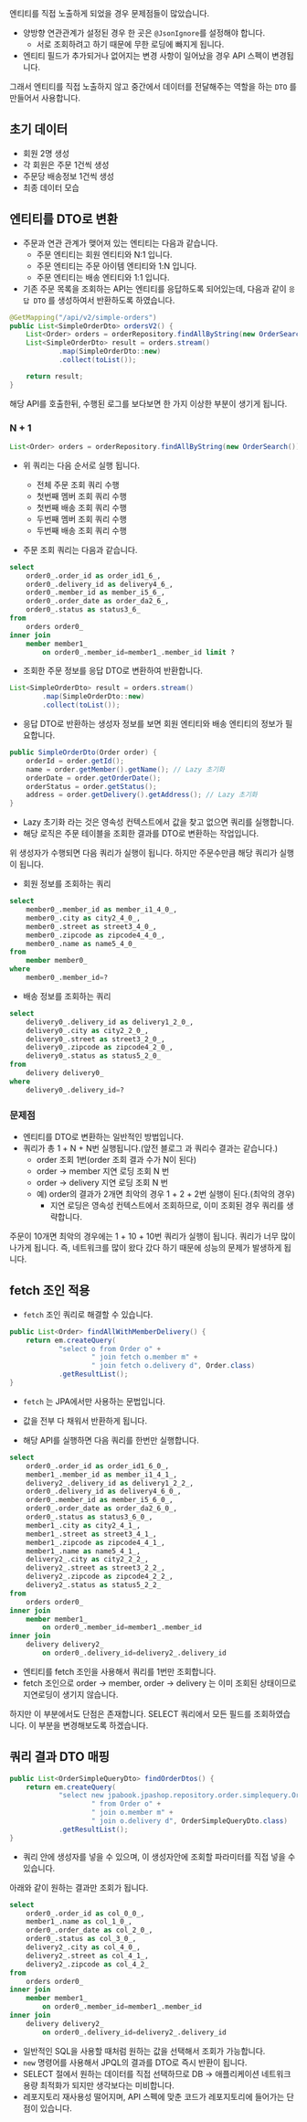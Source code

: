 엔티티를 직접 노출하게 되었을 경우 문제점들이 많았습니다.
  - 양방향 연관관계가 설정된 경우 한 곳은 `@JsonIgnore`를 설정해야 합니다.
    - 서로 조회하려고 하기 때문에 무한 로딩에 빠지게 됩니다.
  - 엔티티 필드가 추가되거나 없어지는 변경 사항이 일어났을 경우 API 스펙이 변경됩니다.

그래서 엔티티를 직접 노출하지 않고 중간에서 데이터를 전달해주는 역할을 하는 `DTO` 를 만들어서 사용합니다.

## 초기 데이터

- 회원 2명 생성
- 각 회원은 주문 1건씩 생성
- 주문당 배송정보 1건씩 생성
- 최종 데이터 모습

## 엔티티를 DTO로 변환

- 주문과 연관 관계가 맺어져 있는 엔티티는 다음과 같습니다.
  - 주문 엔티티는 회원 엔티티와 N:1 입니다.
  - 주문 엔티티는 주문 아이템 엔티티와 1:N 입니다.
  - 주문 엔티티는 배송 엔티티와 1:1 입니다.
- 기존 주문 목록을 조회하는 API는 엔티티를 응답하도록 되어있는데, 다음과 같이 `응답 DTO` 를 생성하여서 반환하도록 하였습니다.

```java
@GetMapping("/api/v2/simple-orders")
public List<SimpleOrderDto> ordersV2() {
    List<Order> orders = orderRepository.findAllByString(new OrderSearch());
    List<SimpleOrderDto> result = orders.stream()
            .map(SimpleOrderDto::new)
            .collect(toList());

    return result;
}
```

해당 API를 호출한뒤, 수행된 로그를 보다보면 한 가지 이상한 부분이 생기게 됩니다.

### N + 1

```java
List<Order> orders = orderRepository.findAllByString(new OrderSearch());
```
  - 위 쿼리는 다음 순서로 실행 됩니다.
    - 전체 주문 조회 쿼리 수행
    - 첫번째 멤버 조회 쿼리 수행
    - 첫번째 배송 조회 쿼리 수행
    - 두번째 멤버 조회 쿼리 수행
    - 두번째 배송 조회 쿼리 수행

- 주문 조회 쿼리는 다음과 같습니다.

```sql
select
    order0_.order_id as order_id1_6_,
    order0_.delivery_id as delivery4_6_,
    order0_.member_id as member_i5_6_,
    order0_.order_date as order_da2_6_,
    order0_.status as status3_6_
from
    orders order0_
inner join
    member member1_
        on order0_.member_id=member1_.member_id limit ?
```

- 조회한 주문 정보를 응답 DTO로 변환하여 반환합니다.

```java
List<SimpleOrderDto> result = orders.stream()
        .map(SimpleOrderDto::new)
        .collect(toList());
```

- 응답 DTO로 반환하는 생성자 정보를 보면 회원 엔티티와 배송 엔티티의 정보가 필요합니다.

```java
public SimpleOrderDto(Order order) {
    orderId = order.getId();
    name = order.getMember().getName(); // Lazy 초기화
    orderDate = order.getOrderDate();
    orderStatus = order.getStatus();
    address = order.getDelivery().getAddress(); // Lazy 초기화
}
```
  - Lazy 초기화 라는 것은 영속성 컨텍스트에서 값을 찾고 없으면 쿼리를 실행합니다.
  - 해당 로직은 주문 테이블을 조회한 결과를 DTO로 변환하는 작업입니다.

위 생성자가 수행되면 다음 쿼리가 실행이 됩니다. 하지만 주문수만큼 해당 쿼리가 실행이 됩니다.

- 회원 정보를 조회하는 쿼리

```sql
select
    member0_.member_id as member_i1_4_0_,
    member0_.city as city2_4_0_,
    member0_.street as street3_4_0_,
    member0_.zipcode as zipcode4_4_0_,
    member0_.name as name5_4_0_
from
    member member0_
where
    member0_.member_id=?
```

- 배송 정보를 조회하는 쿼리

```sql
select
    delivery0_.delivery_id as delivery1_2_0_,
    delivery0_.city as city2_2_0_,
    delivery0_.street as street3_2_0_,
    delivery0_.zipcode as zipcode4_2_0_,
    delivery0_.status as status5_2_0_
from
    delivery delivery0_
where
    delivery0_.delivery_id=?
```

### 문제점

- 엔티티를 DTO로 변환하는 일반적인 방법입니다.
- 쿼리가 총 1 + N + N번 실행됩니다.(앞전 블로그 과 쿼리수 결과는 같습니다.)
  - order 조회 1번(order 조회 결과 수가 N이 된다)
  - order -> member 지연 로딩 조회 N 번
  - order -> delivery 지연 로딩 조회 N 번
  - 예) order의 결과가 2개면 최악의 경우 1 + 2 + 2번 실행이 된다.(최악의 경우)
    - 지연 로딩은 영속성 컨텍스트에서 조회하므로, 이미 조회된 경우 쿼리를 생략합니다.

주문이 10개면 최악의 경우에는 1 + 10 + 10번 쿼리가 실행이 됩니다. 쿼리가 너무 많이 나가게 됩니다. 즉, 네트워크를 많이 왔다 갔다 하기 때문에 성능의 문제가 발생하게 됩니다.

## fetch 조인 적용

- `fetch` 조인 쿼리로 해결할 수 있습니다.

```java
public List<Order> findAllWithMemberDelivery() {
    return em.createQuery(
            "select o from Order o" +
                    " join fetch o.member m" +
                    " join fetch o.delivery d", Order.class)
            .getResultList();
}
```
  - `fetch` 는 JPA에서만 사용하는 문법입니다.
  - 값을 전부 다 채워서 반환하게 됩니다.

- 해당 API를 실행하면 다음 쿼리를 한번만 실행합니다.

```sql
select
    order0_.order_id as order_id1_6_0_,
    member1_.member_id as member_i1_4_1_,
    delivery2_.delivery_id as delivery1_2_2_,
    order0_.delivery_id as delivery4_6_0_,
    order0_.member_id as member_i5_6_0_,
    order0_.order_date as order_da2_6_0_,
    order0_.status as status3_6_0_,
    member1_.city as city2_4_1_,
    member1_.street as street3_4_1_,
    member1_.zipcode as zipcode4_4_1_,
    member1_.name as name5_4_1_,
    delivery2_.city as city2_2_2_,
    delivery2_.street as street3_2_2_,
    delivery2_.zipcode as zipcode4_2_2_,
    delivery2_.status as status5_2_2_
from
    orders order0_
inner join
    member member1_
        on order0_.member_id=member1_.member_id
inner join
    delivery delivery2_
        on order0_.delivery_id=delivery2_.delivery_id
```
  - 엔티티를 fetch 조인을 사용해서 쿼리를 1번만 조회합니다.
  - fetch 조인으로 order -> member, order -> delivery 는 이미 조회된 상태이므로 지연로딩이 생기지 않습니다.

하지만 이 부분에서도 단점은 존재합니다. SELECT 쿼리에서 모든 필드를 조회하였습니다. 이 부분을 변경해보도록 하겠습니다.

## 쿼리 결과 DTO 매핑

```java
public List<OrderSimpleQueryDto> findOrderDtos() {
    return em.createQuery(
            "select new jpabook.jpashop.repository.order.simplequery.OrderSimpleQueryDto(o.id, m.name, o.orderDate, o.status, d.address)" +
                    " from Order o" +
                    " join o.member m" +
                    " join o.delivery d", OrderSimpleQueryDto.class)
            .getResultList();
}
```
  - 쿼리 안에 생성자를 넣을 수 있으며, 이 생성자안에 조회할 파라미터를 직접 넣을 수 있습니다.

아래와 같이 원하는 결과만 조회가 됩니다.

```sql
select
    order0_.order_id as col_0_0_,
    member1_.name as col_1_0_,
    order0_.order_date as col_2_0_,
    order0_.status as col_3_0_,
    delivery2_.city as col_4_0_,
    delivery2_.street as col_4_1_,
    delivery2_.zipcode as col_4_2_
from
    orders order0_
inner join
    member member1_
        on order0_.member_id=member1_.member_id
inner join
    delivery delivery2_
        on order0_.delivery_id=delivery2_.delivery_id
```

- 일반적인 SQL을 사용할 때처럼 원하는 값을 선택해서 조회가 가능합니다.
- `new` 명령어를 사용해서 JPQL의 결과를 DTO로 즉시 반환이 됩니다.
- SELECT 절에서 원하는 데이터를 직접 선택하므로 DB -> 애플리케이션 네트워크 용량 최적화가 되지만 생각보다는 미비합니다.
- 레포지토리 재사용성 떨어지며, API 스펙에 맞춘 코드가 레포지토리에 들어가는 단점이 있습니다.
